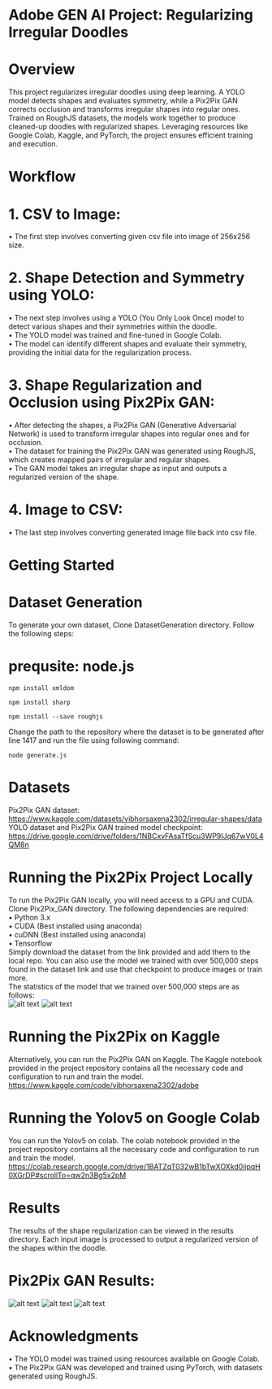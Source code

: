 # Adobe GEN AI Project: Regularizing Irregular Doodles<br/>

# Overview<br/>

This project regularizes irregular doodles using deep learning. A YOLO model detects shapes and evaluates symmetry, while a Pix2Pix GAN corrects occlusion and transforms irregular shapes into regular ones. Trained on RoughJS datasets, the models work together to produce cleaned-up doodles with regularized shapes. Leveraging resources like Google Colab, Kaggle, and PyTorch, the project ensures efficient training and execution.

# Workflow<br/>

# 1.	CSV to Image:<br/>
  •	The first step involves converting given csv file into image of 256x256 size.<br/>
  
# 2.	Shape Detection and Symmetry using YOLO:<br/>
  •	The next step involves using a YOLO (You Only Look Once) model to detect various shapes and their symmetries within the doodle.<br/>
  •	The YOLO model was trained and fine-tuned in Google Colab.<br/>
  •	The model can identify different shapes and evaluate their symmetry, providing the initial data for the regularization process.<br/>


# 3.	Shape Regularization and Occlusion using Pix2Pix GAN:
  •	After detecting the shapes, a Pix2Pix GAN (Generative Adversarial Network) is used to transform irregular shapes into regular ones and for occlusion.<br/>
  •	The dataset for training the Pix2Pix GAN was generated using RoughJS, which creates mapped pairs of irregular and regular shapes.<br/>
  •	The GAN model takes an irregular shape as input and outputs a regularized version of the shape.<br/>

# 4.	Image to CSV:<br/>
  •	The last step involves converting generated image file back into csv file.<br/>
  
# Getting Started<br/>

# Dataset Generation <br/>
  To generate your own dataset, Clone DatasetGeneration directory. Follow the following steps:<br/>
  
  # prequsite: node.js<br/>

  ```npm install xmldom```<br/>

  ```npm install sharp```<br/>

  ```npm install --save roughjs```<br/>

  Change the path to the repository where the dataset is to be generated after line 1417 and run the file using following command:<br/>

  ```node generate.js```<br/>

# Datasets<br/>

  Pix2Pix GAN dataset: https://www.kaggle.com/datasets/vibhorsaxena2302/irregular-shapes/data<br/>
  YOLO dataset and Pix2Pix GAN trained model checkpoint: https://drive.google.com/drive/folders/1NBCxvFAsaTfScu3WP9IJq67wV0L4QM8n <br/>
  
# Running the Pix2Pix Project Locally<br/>
  To run the Pix2Pix GAN locally, you will need access to a GPU and CUDA. Clone Pix2Pix_GAN directory. The following dependencies are required:<br/>
  	•	Python 3.x<br/>
   	•	CUDA (Best installed using anaconda)<br/>
  	•	cuDNN (Best installed using anaconda)<br/>
   	•	Tensorflow<br/>
  Simply download the dataset from the link provided and add them to the local repo. You can also use the model we trained with over 500,000 steps found in the dataset link and use 
  that checkpoint to produce images or train more.<br/>
    The statistics of the model that we trained over 500,000 steps are as follows:<br/>
  ![alt text](https://github.com/carefreecherry/Curvetopia/blob/main/ReadMe_Images/pix2pix_statistics_1.jpeg?raw=true)
  ![alt text](https://github.com/carefreecherry/Curvetopia/blob/main/ReadMe_Images/pix2pix_statistics_2.jpeg?raw=true)

# Running the Pix2Pix on Kaggle<br/>
  Alternatively, you can run the Pix2Pix GAN on Kaggle. The Kaggle notebook provided in the project repository contains all the necessary code and configuration to run and train the model.<br/>
  https://www.kaggle.com/code/vibhorsaxena2302/adobe<br/>

# Running the Yolov5 on Google Colab<br/>
  You can run the Yolov5 on colab. The colab notebook provided in the project repository contains all the necessary code and configuration to run and train the model.<br/>
  https://colab.research.google.com/drive/1BATZqT032wB1bTwXOXkd0iipqH0XGrDP#scrollTo=qw2n3Bg5x2pM<br/>

# Results<br/>

  The results of the shape regularization can be viewed in the results directory. Each input image is processed to output a regularized version of the shapes within the doodle.<br/>

  # Pix2Pix GAN Results:
  ![alt text](https://github.com/carefreecherry/Curvetopia/blob/main/ReadMe_Images/pix2pix_result_1.jpeg?raw=true)
  ![alt text](https://github.com/carefreecherry/Curvetopia/blob/main/ReadMe_Images/pix2pix_result_2.jpeg?raw=true)
  ![alt text](https://github.com/carefreecherry/Curvetopia/blob/main/ReadMe_Images/pix2pix_result_3.jpeg?raw=true)
  
# Acknowledgments<br/>

  •	The YOLO model was trained using resources available on Google Colab.<br/>
  •	The Pix2Pix GAN was developed and trained using PyTorch, with datasets generated using RoughJS.<br/>

